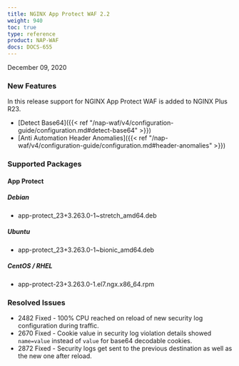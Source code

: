 ```yaml
---
title: NGINX App Protect WAF 2.2
weight: 940
toc: true
type: reference
product: NAP-WAF
docs: DOCS-655
---
```


December 09, 2020

### New Features

In this release support for NGINX App Protect WAF is added to NGINX Plus R23.

- [Detect Base64]({{< ref "/nap-waf/v4/configuration-guide/configuration.md#detect-base64" >}})
- [Anti Automation Header Anomalies]({{< ref "/nap-waf/v4/configuration-guide/configuration.md#header-anomalies" >}})

### Supported Packages

#### App Protect

##### Debian

- app-protect_23+3.263.0-1~stretch_amd64.deb

##### Ubuntu

- app-protect_23+3.263.0-1~bionic_amd64.deb

##### CentOS / RHEL

- app-protect-23+3.263.0-1.el7.ngx.x86_64.rpm

### Resolved Issues

- 2482 Fixed - 100% CPU reached on reload of new security log configuration during traffic.
- 2670 Fixed - Cookie value in security log violation details showed `name=value` instead of `value` for base64 decodable cookies.
- 2872 Fixed - Security logs get sent to the previous destination as well as the new one after reload.
